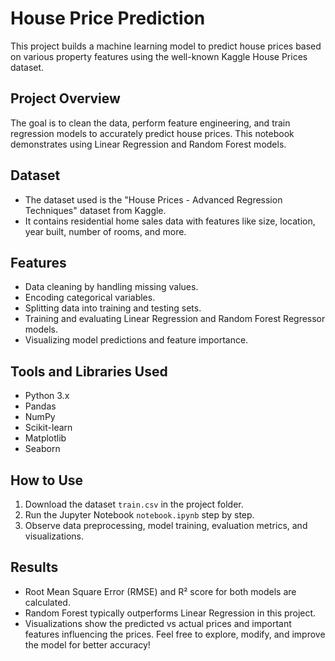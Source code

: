 # House Price Prediction

This project builds a machine learning model to predict house prices based on various property features using the well-known Kaggle House Prices dataset.

## Project Overview

The goal is to clean the data, perform feature engineering, and train regression models to accurately predict house prices. This notebook demonstrates using Linear Regression and Random Forest models.

## Dataset

- The dataset used is the "House Prices - Advanced Regression Techniques" dataset from Kaggle.
- It contains residential home sales data with features like size, location, year built, number of rooms, and more.

## Features

- Data cleaning by handling missing values.
- Encoding categorical variables.
- Splitting data into training and testing sets.
- Training and evaluating Linear Regression and Random Forest Regressor models.
- Visualizing model predictions and feature importance.

## Tools and Libraries Used

- Python 3.x
- Pandas
- NumPy
- Scikit-learn
- Matplotlib
- Seaborn

## How to Use

1. Download the dataset `train.csv` in the project folder.
2. Run the Jupyter Notebook `notebook.ipynb` step by step.
3. Observe data preprocessing, model training, evaluation metrics, and visualizations.

## Results

- Root Mean Square Error (RMSE) and R² score for both models are calculated.
- Random Forest typically outperforms Linear Regression in this project.
- Visualizations show the predicted vs actual prices and important features influencing the prices.
Feel free to explore, modify, and improve the model for better accuracy!

